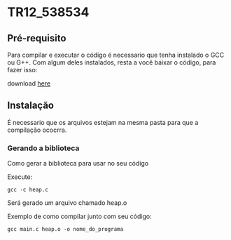 # TR12_538534


## Pré-requisito
Para compilar e executar o código é necessario que tenha instalado o GCC ou G++. Com algum deles instalados, resta a você baixar o código, para fazer isso:

download [here](https://github.com/devtarcisio/TR12_538534/archive/refs/heads/main.zip)

## Instalação
É necessario que os arquivos estejam na mesma pasta para que a compilação ococrra.

### Gerando a biblioteca
Como gerar a biblioteca para usar no seu código

Execute:

```
gcc -c heap.c 
```

Será gerado um arquivo chamado heap.o

Exemplo de como compilar junto com seu código:

```
gcc main.c heap.o -o nome_do_programa
```
